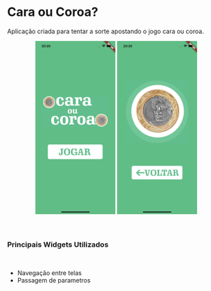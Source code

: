 # Cara ou Coroa?

Aplicação criada para tentar a sorte apostando o jogo cara ou coroa.

<center>
  <img src="./img.png" height="400">
  <img src="./img1.png" height="400">
</center>

<br>
<br>

### Principais Widgets Utilizados

<br>

- Navegação entre telas
- Passagem de parametros
